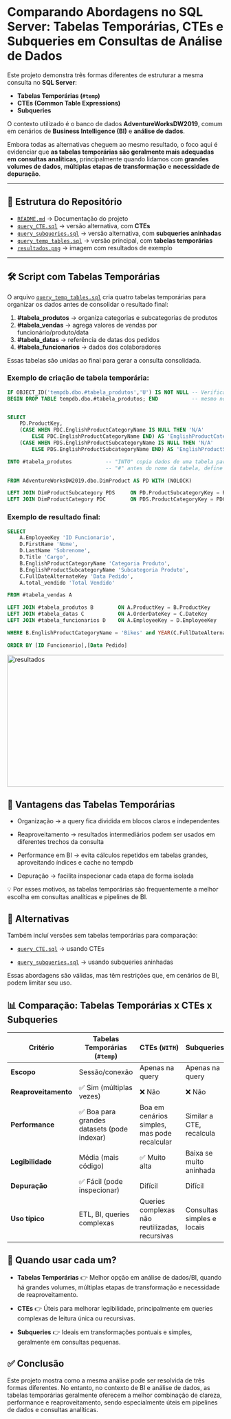 # Comparando Abordagens no SQL Server: Tabelas Temporárias, CTEs e Subqueries em Consultas de Análise de Dados

Este projeto demonstra três formas diferentes de estruturar a mesma consulta no **SQL Server**:  

- **Tabelas Temporárias (`#temp`)**  
- **CTEs (Common Table Expressions)**  
- **Subqueries**  

O contexto utilizado é o banco de dados **AdventureWorksDW2019**, comum em cenários de **Business Intelligence (BI)** e **análise de dados**.  

Embora todas as alternativas cheguem ao mesmo resultado, o foco aqui é evidenciar que **as tabelas temporárias são geralmente mais adequadas em consultas analíticas**, principalmente quando lidamos com **grandes volumes de dados**, **múltiplas etapas de transformação** e **necessidade de depuração**.  

---

## 📂 Estrutura do Repositório

- [`README.md`](./README.md) → Documentação do projeto
- [`query_CTE.sql`](./query_CTE.sql) → versão alternativa, com **CTEs**  
- [`query_subqueries.sql`](./query_subqueries.sql) → versão alternativa, com **subqueries aninhadas**
- [`query_temp_tables.sql`](./query_temp_tables.sql) → versão principal, com **tabelas temporárias**   
- [`resultados.png`](./resultados.png) → imagem com resultados de exemplo
---

## 🛠️ Script com Tabelas Temporárias

O arquivo [`query_temp_tables.sql`](./query_temp_tables.sql) cria quatro tabelas temporárias para organizar os dados antes de consolidar o resultado final:

1. **#tabela_produtos** → organiza categorias e subcategorias de produtos  
2. **#tabela_vendas** → agrega valores de vendas por funcionário/produto/data  
3. **#tabela_datas** → referência de datas dos pedidos  
4. **#tabela_funcionarios** → dados dos colaboradores  

Essas tabelas são unidas ao final para gerar a consulta consolidada.

### Exemplo de criação de tabela temporária:

```sql
IF OBJECT_ID('tempdb.dbo.#tabela_produtos','U') IS NOT NULL -- Verifica se já existe temporária com 
BEGIN DROP TABLE tempdb.dbo.#tabela_produtos; END			-- mesmo nome, previnindo ERRO na execução


SELECT 
	PD.ProductKey,
	(CASE WHEN PDC.EnglishProductCategoryName IS NULL THEN 'N/A'
		ELSE PDC.EnglishProductCategoryName END) AS 'EnglishProductCategoryName',
	(CASE WHEN PDS.EnglishProductSubcategoryName IS NULL THEN 'N/A'
		ELSE PDS.EnglishProductSubcategoryName END) AS 'EnglishProductSubcategoryName'

INTO #tabela_produtos			-- "INTO" copia dados de uma tabela para uma nova tabela
								-- "#" antes do nome da tabela, define como uma temporária local

FROM AdventureWorksDW2019.dbo.DimProduct AS PD WITH (NOLOCK)

LEFT JOIN DimProductSubcategory PDS		ON PD.ProductSubcategoryKey = PDS.ProductSubcategoryKey
LEFT JOIN DimProductCategory PDC		ON PDS.ProductCategoryKey = PDC.ProductCategoryKey
```

### Exemplo de resultado final:

```sql
SELECT 
	A.EmployeeKey 'ID Funcionario',
	D.FirstName 'Nome',
	D.LastName 'Sobrenome',
	D.Title 'Cargo',
	B.EnglishProductCategoryName 'Categoria Produto',
	B.EnglishProductSubcategoryName 'Subcategoria Produto',
	C.FullDateAlternateKey 'Data Pedido',
	A.total_vendido 'Total Vendido'

FROM #tabela_vendas A

LEFT JOIN #tabela_produtos B		ON A.ProductKey = B.ProductKey
LEFT JOIN #tabela_datas C			ON A.OrderDateKey = C.DateKey
LEFT JOIN #tabela_funcionarios D	ON A.EmployeeKey = D.EmployeeKey

WHERE B.EnglishProductCategoryName = 'Bikes' and YEAR(C.FullDateAlternateKey) = '2012' 

ORDER BY [ID Funcionario],[Data Pedido]
```

<img width="786" height="306" alt="resultados" src="https://github.com/user-attachments/assets/e97911c1-b754-4773-b979-ef257c61d1d4" />

## 🚀 Vantagens das Tabelas Temporárias

- Organização → a query fica dividida em blocos claros e independentes

- Reaproveitamento → resultados intermediários podem ser usados em diferentes trechos da consulta

- Performance em BI → evita cálculos repetidos em tabelas grandes, aproveitando índices e cache no tempdb

- Depuração → facilita inspecionar cada etapa de forma isolada

💡 Por esses motivos, as tabelas temporárias são frequentemente a melhor escolha em consultas analíticas e pipelines de BI.

## 🔄 Alternativas

Também incluí versões sem tabelas temporárias para comparação:

- [`query_CTE.sql`](./query_CTE.sql) → usando CTEs

- [`query_subqueries.sql`](./query_subqueries.sql) → usando subqueries aninhadas

Essas abordagens são válidas, mas têm restrições que, em cenários de BI, podem limitar seu uso.

## 📊 Comparação: Tabelas Temporárias x CTEs x Subqueries

| Critério             | Tabelas Temporárias (`#temp`)              | CTEs (`WITH`)                                  | Subqueries                 |
| -------------------- | ------------------------------------------ | ---------------------------------------------- | -------------------------- |
| **Escopo**           | Sessão/conexão                             | Apenas na query                                | Apenas na query            |
| **Reaproveitamento** | ✅ Sim (múltiplas vezes)                    | ❌ Não                                          | ❌ Não                      |
| **Performance**      | ✅ Boa para grandes datasets (pode indexar) | Boa em cenários simples, mas pode recalcular   | Similar a CTE, recalcula   |
| **Legibilidade**     | Média (mais código)                        | ✅ Muito alta                                   | Baixa se muito aninhada    |
| **Depuração**        | ✅ Fácil (pode inspecionar)                 | Difícil                                        | Difícil                    |
| **Uso típico**       | ETL, BI, queries complexas                 | Queries complexas não reutilizadas, recursivas | Consultas simples e locais |

## 🎯 Quando usar cada um?

- **Tabelas Temporárias**
  👉 Melhor opção em análise de dados/BI, quando há grandes volumes, múltiplas etapas de transformação e necessidade de reaproveitamento.

- **CTEs**
  👉 Úteis para melhorar legibilidade, principalmente em queries complexas de leitura única ou recursivas.

- **Subqueries**
  👉 Ideais em transformações pontuais e simples, geralmente em consultas pequenas.

## ✅ Conclusão

Este projeto mostra como a mesma análise pode ser resolvida de três formas diferentes.
No entanto, no contexto de BI e análise de dados, as tabelas temporárias geralmente oferecem a melhor combinação de clareza, performance e reaproveitamento, sendo especialmente úteis em pipelines de dados e consultas analíticas.

